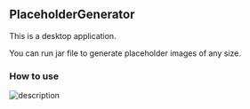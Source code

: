## PlaceholderGenerator

This is a desktop application.  
  
You can run jar file to generate placeholder images of any size.
  
### How to use
![description](https://user-images.githubusercontent.com/35718591/58089460-c5fbc800-7bff-11e9-9f81-37ae54a5953f.gif)
